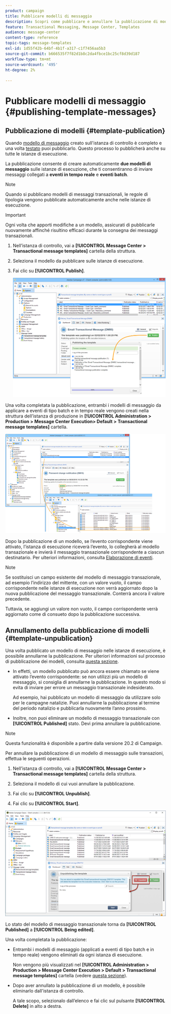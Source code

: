 ```yaml
---
product: campaign
title: Pubblicare modelli di messaggio
description: Scopri come pubblicare e annullare la pubblicazione di modelli di messaggi transazionali in Adobe Campaign Classic
feature: Transactional Messaging, Message Center, Templates
audience: message-center
content-type: reference
topic-tags: message-templates
exl-id: 1d55f42b-64bf-4b1f-a317-c1f7456aa5b3
source-git-commit: b666535f7f82d1b8c2da4fbce1bc25cf8d39d187
workflow-type: tm+mt
source-wordcount: '495'
ht-degree: 2%

---
```


# Pubblicare modelli di messaggio {#publishing-template-messages}



## Pubblicazione di modelli {#template-publication}

Quando [modello di messaggio](../../message-center/using/creating-the-message-template.md) creato sull&#39;istanza di controllo è completo e una volta [testato](../../message-center/using/testing-message-templates.md) puoi pubblicarlo. Questo processo lo pubblicherà anche su tutte le istanze di esecuzione.

La pubblicazione consente di creare automaticamente **due modelli di messaggio** sulle istanze di esecuzione, che ti consentiranno di inviare messaggi collegati a **eventi in tempo reale** e **eventi batch**.

>[!NOTE]
>
>Quando si pubblicano modelli di messaggi transazionali, le regole di tipologia vengono pubblicate automaticamente anche nelle istanze di esecuzione.

>[!IMPORTANT]
>
>Ogni volta che apporti modifiche a un modello, assicurati di pubblicarle nuovamente affinché risultino efficaci durante la consegna dei messaggi transazionali.

1. Nell’istanza di controllo, vai a **[!UICONTROL Message Center > Transactional message templates]** cartella della struttura.
1. Seleziona il modello da pubblicare sulle istanze di esecuzione.
1. Fai clic su **[!UICONTROL Publish]**.

   ![](assets/messagecenter_publish_model_008.png)

Una volta completata la pubblicazione, entrambi i modelli di messaggio da applicare a eventi di tipo batch e in tempo reale vengono creati nella struttura dell’istanza di produzione in **[!UICONTROL Administration > Production > Message Center Execution> Default > Transactional message templates]** cartella.

![](assets/messagecenter_deployed_model_001.png)

Dopo la pubblicazione di un modello, se l’evento corrispondente viene attivato, l’istanza di esecuzione riceverà l’evento, lo collegherà al modello transazionale e invierà il messaggio transazionale corrispondente a ciascun destinatario. Per ulteriori informazioni, consulta [Elaborazione di eventi](../../message-center/using/about-event-processing.md).

>[!NOTE]
>
>Se sostituisci un campo esistente del modello di messaggio transazionale, ad esempio l’indirizzo del mittente, con un valore vuoto, il campo corrispondente nelle istanze di esecuzione non verrà aggiornato dopo la nuova pubblicazione del messaggio transazionale. Conterrà ancora il valore precedente.
>
>Tuttavia, se aggiungi un valore non vuoto, il campo corrispondente verrà aggiornato come di consueto dopo la pubblicazione successiva.

## Annullamento della pubblicazione di modelli {#template-unpublication}

Una volta pubblicato un modello di messaggio nelle istanze di esecuzione, è possibile annullarne la pubblicazione. Per ulteriori informazioni sul processo di pubblicazione dei modelli, consulta [questa sezione](#template-publication).

* In effetti, un modello pubblicato può ancora essere chiamato se viene attivato l’evento corrispondente: se non utilizzi più un modello di messaggio, si consiglia di annullarne la pubblicazione. In questo modo si evita di inviare per errore un messaggio transazionale indesiderato.

  Ad esempio, hai pubblicato un modello di messaggio da utilizzare solo per le campagne natalizie. Puoi annullarne la pubblicazione al termine del periodo natalizio e pubblicarla nuovamente l’anno prossimo.

* Inoltre, non puoi eliminare un modello di messaggio transazionale con **[!UICONTROL Published]** stato. Devi prima annullare la pubblicazione.

>[!NOTE]
>
>Questa funzionalità è disponibile a partire dalla versione 20.2 di Campaign.

Per annullare la pubblicazione di un modello di messaggio sulle transazioni, effettua le seguenti operazioni.

1. Nell’istanza di controllo, vai a **[!UICONTROL Message Center > Transactional message templates]** cartella della struttura.
1. Seleziona il modello di cui vuoi annullare la pubblicazione.
1. Fai clic su **[!UICONTROL Unpublish]**.

   <!--1. Fill in the **[!UICONTROL Log of the process]** field.-->

1. Fai clic su **[!UICONTROL Start]**.

![](assets/message-center-unpublish.png)

Lo stato del modello di messaggio transazionale torna da **[!UICONTROL Published]** a **[!UICONTROL Being edited]**.

Una volta completata la pubblicazione:

* Entrambi i modelli di messaggio (applicati a eventi di tipo batch e in tempo reale) vengono eliminati da ogni istanza di esecuzione.

  Non vengono più visualizzati nel **[!UICONTROL Administration > Production > Message Center Execution > Default > Transactional message templates]** cartella (vedere [questa sezione](#template-publication)).

* Dopo aver annullato la pubblicazione di un modello, è possibile eliminarlo dall&#39;istanza di controllo.

  A tale scopo, selezionalo dall’elenco e fai clic sul pulsante **[!UICONTROL Delete]** in alto a destra.
